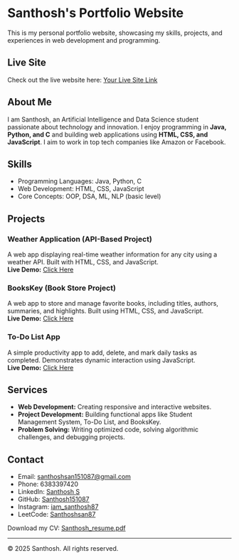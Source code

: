 # Santhosh's Portfolio Website

This is my personal portfolio website, showcasing my skills, projects, and experiences in web development and programming.

## Live Site

Check out the live website here: [Your Live Site Link](https://68fc9a6e6eae16f14be063b8--resonant-cobbler-7c8b78.netlify.app/)  


## About Me

I am Santhosh, an Artificial Intelligence and Data Science student passionate about technology and innovation. I enjoy programming in **Java, Python, and C** and building web applications using **HTML, CSS, and JavaScript**. I aim to work in top tech companies like Amazon or Facebook.

## Skills

- Programming Languages: Java, Python, C  
- Web Development: HTML, CSS, JavaScript  
- Core Concepts: OOP, DSA, ML, NLP (basic level)  

## Projects

### Weather Application (API-Based Project)
A web app displaying real-time weather information for any city using a weather API. Built with HTML, CSS, and JavaScript.  
**Live Demo:** [Click Here](https://santhosh151087.github.io/Weather-application/)

### BooksKey (Book Store Project)
A web app to store and manage favorite books, including titles, authors, summaries, and highlights. Built using HTML, CSS, and JavaScript.  
**Live Demo:** [Click Here](https://santhosh151087.github.io/Booksky-mini-project/)

### To-Do List App
A simple productivity app to add, delete, and mark daily tasks as completed. Demonstrates dynamic interaction using JavaScript.  
**Live Demo:** [Click Here](https://santhosh151087.github.io/To-Do-List/)

## Services

- **Web Development:** Creating responsive and interactive websites.  
- **Project Development:** Building functional apps like Student Management System, To-Do List, and BooksKey.  
- **Problem Solving:** Writing optimized code, solving algorithmic challenges, and debugging projects.

## Contact

- Email: santhoshsan151087@gmail.com  
- Phone: 6383397420  
- LinkedIn: [Santhosh S](https://www.linkedin.com/in/santhosh-s-0a206432b/)  
- GitHub: [Santhosh151087](https://github.com/Santhosh151087)  
- Instagram: [iam_santhosh87](https://www.instagram.com/iam_santhosh87/)  
- LeetCode: [Santhoshsan87](https://leetcode.com/u/Santhoshsan87/)  

Download my CV: [Santhosh_resume.pdf](images/Santhosh_resume.pdf)

---

© 2025 Santhosh. All rights reserved.
